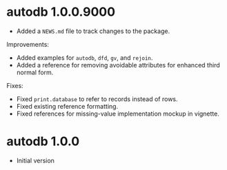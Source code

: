 # autodb 1.0.0.9000

* Added a `NEWS.md` file to track changes to the package.

Improvements:

* Added examples for `autodb`, `dfd`, `gv`, and `rejoin`.
* Added a reference for removing avoidable attributes for enhanced third normal
form.

Fixes:

* Fixed `print.database` to refer to records instead of rows.
* Fixed existing reference formatting.
* Fixed references for missing-value implementation mockup in vignette.

# autodb 1.0.0

* Initial version
